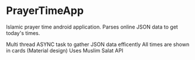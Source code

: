 # PrayerTimeApp
Islamic prayer time android application. Parses online JSON data to get today's times. 

Multi thread ASYNC task to gather JSON data efficently
All times are shown in cards (Material design)
Uses Muslim Salat API
